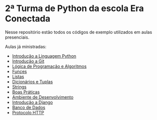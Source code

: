 # 2ª Turma de Python da escola Era Conectada

Nesse repositório estão todos os códigos de exemplo utilizados em aulas presenciais.

Aulas já ministradas:
- [Introdução a Linguagem Python](https://drive.google.com/open?id=19BUbXac1UInrp2e6FWW505ntJSLV7h_2G8WzKjfSCXU)
- [Introdução a Git](https://drive.google.com/open?id=1f2BcW0HZN_CSkZZbjzJWppl7VxsT_L6TWEf8aL0P0eM)
- [Lógica de Programação e Algoritmos](https://drive.google.com/open?id=120CGNcL4EejeROvMUd0vCCfDP80C_kWurIXcZGdhVJI)
- [Funçes](https://drive.google.com/open?id=1tJWkYA6dOru4nIx4ijwpOPlWGq80oXhGd5R_9B_mU68)
- [Listas](https://drive.google.com/open?id=1us9vNQX57ut9cSKVn9fBJoMFt5Br3iVNhl0TDYC_CIo)
- [Dicionários e Tuplas](https://drive.google.com/open?id=1fh0u4BCDKNd42RYPNtuXamzz7yScaTEJK_q9Ak95hX8)
- [Strings](https://drive.google.com/open?id=13ozADwt8vxu3Qm6nlJHGXOAI7B-_Oa6z3-8fCAzGGLI)
- [Boas Práticas](https://drive.google.com/open?id=1vfTteEHI18f6se4MWTqx3gYKMIY7aI2aU3tlKGh_-Pg)
- [Ambiente de Desenvolvimento](https://drive.google.com/open?id=1bfsAIBRP9C5CKmuaC0HtC9Sei6Z0kNCx5REw3Uwents)
- [Introdução a Django](https://drive.google.com/open?id=1lU0Fzp6MjqOVMykVCwTtk5rS4QNwgX8DHciBf4dJQGc)
- [Banco de Dados](https://drive.google.com/open?id=1QemTT5PrPbdgVg5iMuvRtMORkiHgW_LvhT5Qm9VLjag)
- [Protocolo HTTP](https://docs.google.com/presentation/d/1M8O7AJXF6WRisljoDtN9ZOflPirpuCrDlbfw3k8dxZY/edit?usp=sharing)
